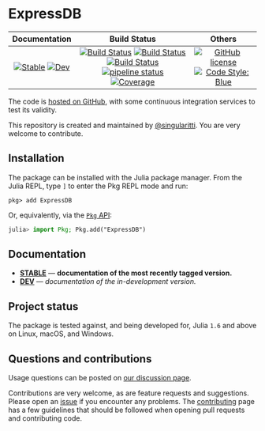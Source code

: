 # ExpressDB

|                                 **Documentation**                                  |                                                                                                 **Build Status**                                                                                                 |                                        **Others**                                         |
| :--------------------------------------------------------------------------------: | :--------------------------------------------------------------------------------------------------------------------------------------------------------------------------------------------------------------: | :---------------------------------------------------------------------------------------: |
| [![Stable][docs-stable-img]][docs-stable-url] [![Dev][docs-dev-img]][docs-dev-url] | [![Build Status][gha-img]][gha-url] [![Build Status][appveyor-img]][appveyor-url] [![Build Status][cirrus-img]][cirrus-url] [![pipeline status][gitlab-img]][gitlab-url] [![Coverage][codecov-img]][codecov-url] | [![GitHub license][license-img]][license-url] [![Code Style: Blue][style-img]][style-url] |

[docs-stable-img]: https://img.shields.io/badge/docs-stable-blue.svg
[docs-stable-url]: https://MineralsCloud.github.io/ExpressDB.jl/stable
[docs-dev-img]: https://img.shields.io/badge/docs-dev-blue.svg
[docs-dev-url]: https://MineralsCloud.github.io/ExpressDB.jl/dev
[gha-img]: https://github.com/MineralsCloud/ExpressDB.jl/workflows/CI/badge.svg
[gha-url]: https://github.com/MineralsCloud/ExpressDB.jl/actions
[appveyor-img]: https://ci.appveyor.com/api/projects/status/github/MineralsCloud/ExpressDB.jl?svg=true
[appveyor-url]: https://ci.appveyor.com/project/singularitti/ExpressDB-jl
[cirrus-img]: https://api.cirrus-ci.com/github/MineralsCloud/ExpressDB.jl.svg
[cirrus-url]: https://cirrus-ci.com/github/MineralsCloud/ExpressDB.jl
[gitlab-img]: https://gitlab.com/singularitti/ExpressDB.jl/badges/main/pipeline.svg
[gitlab-url]: https://gitlab.com/singularitti/ExpressDB.jl/-/pipelines
[codecov-img]: https://codecov.io/gh/MineralsCloud/ExpressDB.jl/branch/main/graph/badge.svg
[codecov-url]: https://codecov.io/gh/MineralsCloud/ExpressDB.jl
[license-img]: https://img.shields.io/github/license/MineralsCloud/ExpressDB.jl
[license-url]: https://github.com/MineralsCloud/ExpressDB.jl/blob/main/LICENSE
[style-img]: https://img.shields.io/badge/code%20style-blue-4495d1.svg
[style-url]: https://github.com/invenia/BlueStyle

The code is [hosted on GitHub](https://github.com/MineralsCloud/ExpressDB.jl),
with some continuous integration services to test its validity.

This repository is created and maintained by [@singularitti](https://github.com/singularitti).
You are very welcome to contribute.

## Installation

The package can be installed with the Julia package manager.
From the Julia REPL, type `]` to enter the Pkg REPL mode and run:

```
pkg> add ExpressDB
```

Or, equivalently, via the [`Pkg` API](https://pkgdocs.julialang.org/v1/getting-started/):

```julia
julia> import Pkg; Pkg.add("ExpressDB")
```

## Documentation

- [**STABLE**][docs-stable-url] — **documentation of the most recently tagged version.**
- [**DEV**][docs-dev-url] — _documentation of the in-development version._

## Project status

The package is tested against, and being developed for, Julia `1.6` and above on Linux,
macOS, and Windows.

## Questions and contributions

Usage questions can be posted on [our discussion page][discussions-url].

Contributions are very welcome, as are feature requests and suggestions. Please open an
[issue][issues-url] if you encounter any problems. The [contributing](@ref) page has
a few guidelines that should be followed when opening pull requests and contributing code.

[discussions-url]: https://github.com/MineralsCloud/ExpressDB.jl/discussions
[issues-url]: https://github.com/MineralsCloud/ExpressDB.jl/issues
